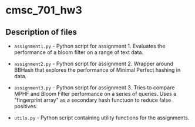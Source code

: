 # cmsc_701_hw3

## Description of files 

* ```assignment1.py``` - Python script for assignment 1. Evaluates the performance of a bloom filter on a range of text data. 

* ```assignment2.py``` - Python script for assignment 2. Wrapper around BBHash that explores the performance of Minimal Perfect hashing in data.

* ```assignment3.py``` - Python script for assignment 3. Tries to compare MPHF and Bloom Filter performance on a series of queries. Uses a "fingerprint array" as a secondary hash functuon to reduce false positives.

* ```utils.py``` - Python script containing utility functions for the assignments.

